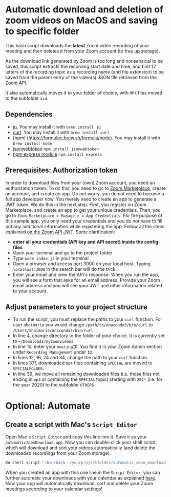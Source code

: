 # Automatic download and deletion of zoom videos on MacOS and saving to specific folder
This bash script downloads the **latest** Zoom video recording of your meeting and then deletes it from your Zoom account (to free up storage). 

As the download link generated by Zoom is too long and nonsensical to be saved, this script extracts the recording start date and time, and first 12 letters of the recording topic as a recording name (and file extension) to be saved from the parent entry of the video(s) JSON file retrieved from the Zoom API.  

It also automatically moves it to your folder of choice, with `MP4` files moved to the subfolder `vid`.  


## Dependencies
* [jq](https://formulae.brew.sh/formula/jq). You may install it with `brew install jq`
* [curl](https://formulae.brew.sh/formula/curl). You may install it with `brew install curl`
* [npm] (https://formulae.brew.sh/formula/node). You may install it with `brew install node`
* [jsonwebtoken](https://www.npmjs.com/package/jsonwebtoken) `npm install jsonwebtoken`
* [npm express module](https://www.npmjs.com/package/express) `npm install express`

## Prerequisites: Authorization token
In order to download files from your (own) Zoom account, you need an authorization token. 
To do this, you need to go to [Zoom Marketplace](https://marketplace.zoom.us/), create an account, and create an app. Do not worry, you do not need to become a full app developer now. You merely need to create an app to generate a JWT token. We do this in the next step.
First, you register on Zoom Marketplace, and create an app to get your unique credentials. 
Then, you go to `Zoom Marketplace > Manage > > App Credentials`. For the purpose of this sample app, you only need your credentials and you do not have to fill out any additional information while registering the app. 
Follow all the steps explained [on the Zoom API JWT](https://github.com/zoom/zoom-api-jwt). 
Some clarification: 
* **enter all your credentials (API key and API secret) inside the config files**
* Open your terminal and go to the project folder
* Type `node index.js` in your terminal
* Open a browser and access port 3000 on your local host. Typing `localhost:3000` in the search bar will do the trick. 
* Enter your email and view the API's response. When you run the app, you will see a form that asks for an email address. Provide your Zoom email address and you will see your JWT and other information related to your account.


## Adjust parameters to your project structure
* To run the script, you must replace the paths to your `curl` function. 
  For user `ahoimarie` you would change
  `/path/to/anaconda3/bin/curl` to `/Users/ahoimarie/anaconda3/bin/curl`
* In line 4, change directory to the folder of your choice. It is currently set to `~/Downloads/myzoomvideos`
* In line 10, enter your `meetingID`. You find it in your Zoom Admin section under `Recording Management` under `ID`.  
* In lines 12, 16, 24 and 34, change the path to your `curl` function. 
* In lines 37f, downloaded `mp4` files containing `SPECIAL` are moved to `SPECIALFOLDER`. 
* In line 39, we move all remaining downloaded files (i.e. those files not ending in `mp4` or containing the `SPECIAL` topic) starting with `202*` (i.e. for the year 2020) to the subfolder `OTHERS`



# Optional: Automate
## Create a script with Mac's `Script Editor`
Open Mac's `Script Editor` and copy this line into it. Save it as your `automaticZoomDownload.app`. Now you can double-click your shell script, which will download and sort your videos automatically (and delete the downloaded recordings from your Zoom storage).

```bash
do shell script "/bin/bash ~/yourprojectfolder/automatic_zoom_download.sh"
```

When you created an app with this one line in the `Script Editor`, you can further automate your downloads with your calendar as explained [here](https://osxdaily.com/2013/04/15/launch-file-app-scheduled-date-mac-os-x/). Now your app will automatically download, sort and delete your Zoom meetings according to your calendar settings! 



